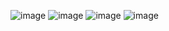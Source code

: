 ![image](https://github.com/user-attachments/assets/d20daca5-9de4-4d30-b1dd-751224e18c8d)
![image](https://github.com/user-attachments/assets/e605e437-fa67-4226-a74e-4755e60bf809)
![image](https://github.com/user-attachments/assets/bc4a3def-fd47-4441-bee3-fe0fb9dbb326)
![image](https://github.com/user-attachments/assets/4e4862c1-4949-4c71-a673-cfb6433e7152)

